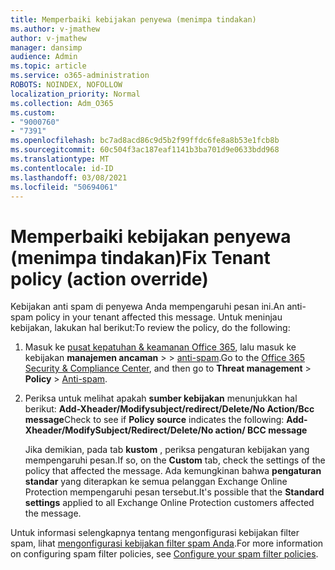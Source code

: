 ```yaml
---
title: Memperbaiki kebijakan penyewa (menimpa tindakan)
ms.author: v-jmathew
author: v-jmathew
manager: dansimp
audience: Admin
ms.topic: article
ms.service: o365-administration
ROBOTS: NOINDEX, NOFOLLOW
localization_priority: Normal
ms.collection: Adm_O365
ms.custom:
- "9000760"
- "7391"
ms.openlocfilehash: bc7ad8acd86c9d5b2f99ffdc6fe8a8b53e1fcb8b
ms.sourcegitcommit: 60c504f3ac187eaf1141b3ba701d9e0633bdd968
ms.translationtype: MT
ms.contentlocale: id-ID
ms.lasthandoff: 03/08/2021
ms.locfileid: "50694061"
---
```

# <a name="fix-tenant-policy-action-override"></a><span data-ttu-id="fec28-102">Memperbaiki kebijakan penyewa (menimpa tindakan)</span><span class="sxs-lookup"><span data-stu-id="fec28-102">Fix Tenant policy (action override)</span></span>

<span data-ttu-id="fec28-103">Kebijakan anti spam di penyewa Anda mempengaruhi pesan ini.</span><span class="sxs-lookup"><span data-stu-id="fec28-103">An anti-spam policy in your tenant affected this message.</span></span> <span data-ttu-id="fec28-104">Untuk meninjau kebijakan, lakukan hal berikut:</span><span class="sxs-lookup"><span data-stu-id="fec28-104">To review the policy, do the following:</span></span>

1. <span data-ttu-id="fec28-105">Masuk ke [pusat kepatuhan & keamanan Office 365](https://go.microsoft.com/fwlink/p/?linkid=2077143), lalu masuk ke kebijakan **manajemen ancaman**  >    >  [anti-spam](https://go.microsoft.com/fwlink/?linkid=2101518).</span><span class="sxs-lookup"><span data-stu-id="fec28-105">Go to the [Office 365 Security & Compliance Center](https://go.microsoft.com/fwlink/p/?linkid=2077143), and then go to **Threat management** > **Policy** > [Anti-spam](https://go.microsoft.com/fwlink/?linkid=2101518).</span></span>
2. <span data-ttu-id="fec28-106">Periksa untuk melihat apakah **sumber kebijakan** menunjukkan hal berikut:  **Add-Xheader/Modifysubject/redirect/Delete/No Action/Bcc message**</span><span class="sxs-lookup"><span data-stu-id="fec28-106">Check to see if **Policy source** indicates the following:  **Add-Xheader/ModifySubject/Redirect/Delete/No action/ BCC message**</span></span>

    <span data-ttu-id="fec28-107">Jika demikian, pada tab **kustom** , periksa pengaturan kebijakan yang mempengaruhi pesan.</span><span class="sxs-lookup"><span data-stu-id="fec28-107">If so, on the **Custom** tab, check the settings of the policy that affected the message.</span></span> <span data-ttu-id="fec28-108">Ada kemungkinan bahwa **pengaturan standar** yang diterapkan ke semua pelanggan Exchange Online Protection mempengaruhi pesan tersebut.</span><span class="sxs-lookup"><span data-stu-id="fec28-108">It's possible that the **Standard settings** applied to all Exchange Online Protection customers affected the message.</span></span>

<span data-ttu-id="fec28-109">Untuk informasi selengkapnya tentang mengonfigurasi kebijakan filter spam, lihat [mengonfigurasi kebijakan filter spam Anda](https://go.microsoft.com/fwlink/?linkid=2101431).</span><span class="sxs-lookup"><span data-stu-id="fec28-109">For more information on configuring spam filter policies, see [Configure your spam filter policies](https://go.microsoft.com/fwlink/?linkid=2101431).</span></span>
